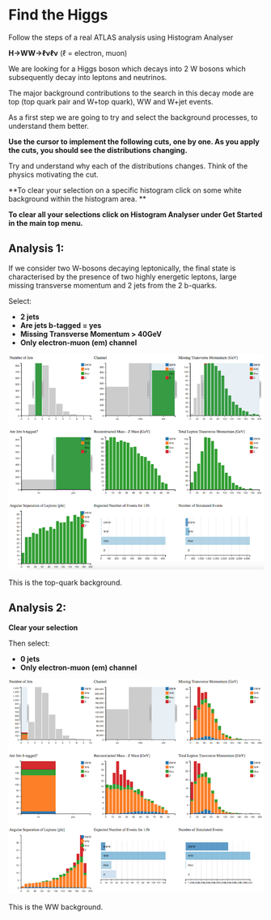 
# Find the Higgs

Follow the steps of a real ATLAS analysis using Histogram Analyser

**H->WW->ℓνℓν** (ℓ = electron, muon)

We are looking for a Higgs boson which decays into 2 W bosons which subsequently decay into leptons and neutrinos. 

The major background contributions to the search in this decay mode are top (top quark pair and W+top quark), WW and W+jet events.

As a first step we are going to try and select the background processes, to understand them better.

**Use the cursor to implement the following cuts, one by one.
As you apply the cuts, you should see the distributions changing.**  

Try and understand why each of the distributions changes.  Think of the physics motivating the cut.

**To clear your selection on a specific histogram click on some white background within the histogram area. **

**To clear all your selections click on Histogram Analyser under Get Started in the main top menu.**

## Analysis 1:

If we consider two W-bosons decaying leptonically, the final state is characterised by the presence of two highly energetic leptons, large missing transverse momentum and 2 jets from the 2 b-quarks.

Select: 
* **2 jets**
* **Are jets b-tagged = yes**
* **Missing Transverse Momentum > 40GeV**
* **Only electron-muon (em) channel**


![](pictures/ttbarSelection.png)

This is the top-quark background.



## Analysis 2:

**Clear your selection**

Then select: 
* **0 jets**
* **Only electron-muon (em) channel**

![](pictures/WWselection1.png)

This is the WW background.



